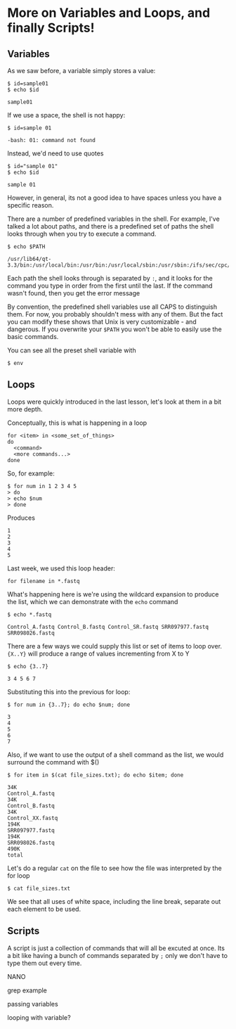 # More on Variables and Loops, and finally Scripts!


## Variables

As we saw before, a variable simply stores a value:

~~~
$ id=sample01
$ echo $id
~~~

~~~
sample01
~~~

If we use a space, the shell is not happy:

~~~
$ id=sample 01
~~~

~~~
-bash: 01: command not found
~~~

Instead, we'd need to use quotes

~~~
$ id="sample 01"
$ echo $id
~~~

~~~
sample 01
~~~

However, in general, its not a good idea to have spaces unless you have a specific reason.

There are a number of predefined variables in the shell.  For example, I've talked a lot about paths, and there is a predefined set of paths the shell looks through when you try to execute a command.

~~~
$ echo $PATH
~~~

~~~
/usr/lib64/qt-3.3/bin:/usr/local/bin:/usr/bin:/usr/local/sbin:/usr/sbin:/ifs/sec/cpc/addhealth/apps/bin:/nas/longleaf/home/tristand/.local/bin:/nas/longleaf/home/tristand/bin
~~~

Each path the shell looks through is separated by `:`, and it looks for the command you type in order from the first until the last.  If the command wasn't found, then you get the error message

By convention, the predefined shell variables use all CAPS to distinguish them.  For now, you probably shouldn't mess with any of them.  But the fact you can modify these shows that Unix is very customizable - and dangerous.  If you overwrite your `$PATH` you won't be able to easily use the basic commands.

You can see all the preset shell variable with

~~~
$ env
~~~



## Loops

Loops were quickly introduced in the last lesson, let's look at them in a bit more depth.

Conceptually, this is what is happening in a loop

~~~
for <item> in <some_set_of_things>
do
  <command>
  <more commands...>
done
~~~ 

So, for example:
~~~
$ for num in 1 2 3 4 5
> do
> echo $num
> done
~~~

Produces

~~~
1
2
3
4
5
~~~

Last week, we used this loop header:

~~~
for filename in *.fastq
~~~

What's happening here is we're using the wildcard expansion to produce the list, which we can demonstrate with the `echo` command

~~~
$ echo *.fastq
~~~

~~~
Control_A.fastq Control_B.fastq Control_SR.fastq SRR097977.fastq SRR098026.fastq
~~~

There are a few ways we could supply this list or set of items to loop over.  `{X..Y}` will produce a range of values incrementing from X to Y

~~~
$ echo {3..7}
~~~

~~~
3 4 5 6 7
~~~

Substituting this into the previous for loop:

~~~
$ for num in {3..7}; do echo $num; done
~~~

~~~
3
4
5
6
7
~~~

Also, if we want to use the output of a shell command as the list, we would surround the command with $()

~~~
$ for item in $(cat file_sizes.txt); do echo $item; done
~~~

~~~
34K
Control_A.fastq
34K
Control_B.fastq
34K
Control_XX.fastq
194K
SRR097977.fastq
194K
SRR098026.fastq
490K
total
~~~

Let's do a regular `cat` on the file to see how the file was interpreted by the for loop

~~~
$ cat file_sizes.txt
~~~

We see that all uses of white space, including the line break, separate out each element to be used.



## Scripts

A script is just a collection of commands that will all be excuted at once.  Its a bit like having a bunch of commands separated by `;` only we don't have to type them out every time.

NANO

grep example

passing variables

looping with variable?



